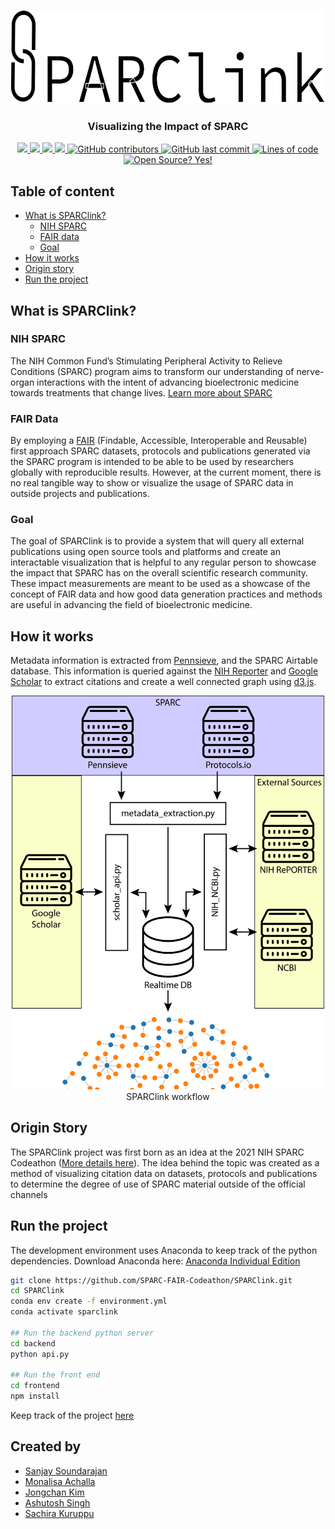 <br/> <br/>

<p align="center">
  <a href="https://github.com/SPARC-FAIR-Codeathon/SPARClink">
    <img src="https://github.com/SPARC-FAIR-Codeathon/SPARClink/blob/main/docs/images/logo.svg" alt="SPARC link logo" height="150">
  </a>
  <br/>
  <h3 align="center">
    Visualizing the Impact of SPARC
  </h3>
</p>

<p align="center">
  <a href="https://github.com/SPARC-FAIR-Codeathon/SPARClink/blob/main/LICENSE" alt="GitHub license">
    <img src="https://img.shields.io/github/license/SPARC-FAIR-Codeathon/SPARClink" />
  </a>
  <a href="https://github.com/SPARC-FAIR-Codeathon/SPARClink/stargazers" alt="GitHub stars">
    <img src="https://img.shields.io/github/stars/SPARC-FAIR-Codeathon/SPARClink" />
  </a>
  <a href="https://github.com/SPARC-FAIR-Codeathon/SPARClink/network" alt="GitHub forks">
    <img src="https://img.shields.io/github/forks/SPARC-FAIR-Codeathon/SPARClink" />
  </a>
  <a href="https://github.com/SPARC-FAIR-Codeathon/SPARClink/issues" alt="GitHub issues">
    <img src="https://img.shields.io/github/issues/SPARC-FAIR-Codeathon/SPARClink" />
  </a>
  <a href="https://github.com/SPARC-FAIR-Codeathon/SPARClink/graphs/contributors">
    <img src="https://img.shields.io/github/contributors/SPARC-FAIR-Codeathon/SPARClink" alt="GitHub contributors">
  </a>
  <a href="#">
    <img src="https://img.shields.io/github/last-commit/SPARC-FAIR-Codeathon/SPARClink" alt="GitHub last commit">
  </a>
  <a href="#">
    <img src="https://img.shields.io/tokei/lines/github/SPARC-FAIR-Codeathon/SPARClink" alt="Lines of code">
  </a>
  <a href="#">
    <img src="https://badgen.net/badge/Open%20Source%20%3F/Yes%21/blue?icon=github" alt="Open Source? Yes!">
  </a>
  <br/> 
</p>

## Table of content
- [What is SPARClink?](#what-is-sparclink)
  - [NIH SPARC](#nih-sparc)
  - [FAIR data](#fair-data)
  - [Goal](#goal)
- [How it works](#how-it-works)
- [Origin story](#origin-story)
- [Run the project](#run-the-project)

## What is SPARClink?
### NIH SPARC
The NIH Common Fund’s Stimulating Peripheral Activity to Relieve Conditions (SPARC) program aims to transform our understanding of nerve-organ interactions with the intent of advancing bioelectronic medicine towards treatments that change lives. [Learn more about SPARC](https://sparc.science/)
### FAIR Data
By employing a [FAIR](https://www.nature.com/articles/sdata201618) (Findable, Accessible, Interoperable and Reusable) first approach SPARC datasets, protocols and publications generated via the SPARC program is intended to be able to be used by researchers globally with reproducible results. However, at the current moment, there is no real tangible way to show or visualize the usage of SPARC data in outside projects and publications. 
### Goal
The goal of SPARClink is to provide a system that will query all external publications using open source tools and platforms and create an interactable visualization that is helpful to any regular person to showcase the impact that SPARC has on the overall scientific research community. These impact measurements are meant to be used as a showcase of the concept of FAIR data and how good data generation practices and methods are useful in advancing the field of bioelectronic medicine. 

## How it works
Metadata information is extracted from [Pennsieve](https://app.pennsieve.io/), and the SPARC Airtable database. This information is queried against the [NIH Reporter](https://api.reporter.nih.gov/) and [Google Scholar](https://serpapi.com/google-scholar-api) to extract citations and create a well connected graph using [d3.js](https://d3js.org/). 

<p align="center">
  <!--<img src="https://user-images.githubusercontent.com/21206996/125478715-d5f83b6f-8a6d-4ef8-a845-952baa27d8da.png" />-->
  <img src="https://github.com/SPARC-FAIR-Codeathon/SPARClink/blob/main/docs/images/sparclink_block_diagram-01.png" width="500"/>
  <br/>
  <span> SPARClink workflow </span>
</p>

## Origin Story
The SPARClink project was first born as an idea at the 2021 NIH SPARC Codeathon ([More details here](https://sparc.science/help/2021-sparc-fair-codeathon)). The idea behind the topic was created as a method of visualizing citation data on datasets, protocols and publications to determine the degree of use of SPARC material outside of the official channels

## Run the project
The development environment uses Anaconda to keep track of the python dependencies. Download Anaconda here: [Anaconda Individual Edition](https://www.anaconda.com/products/individual)

``` bash
git clone https://github.com/SPARC-FAIR-Codeathon/SPARClink.git
cd SPARClink
conda env create -f environment.yml
conda activate sparclink

## Run the backend python server
cd backend
python api.py

## Run the front end
cd frontend
npm install
```


Keep track of the project [here](https://github.com/SPARC-FAIR-Codeathon/SPARClink/projects/1)

## Created by 
* [Sanjay Soundarajan](https://github.com/megasanjay)
* [Monalisa Achalla](https://github.com/a-monalisa)
* [Jongchan Kim](https://github.com/Kim-Jongchan)
* [Ashutosh Singh](https://github.com/Ashutosh1712)
* [Sachira Kuruppu](https://github.com/rsachira-abi)
